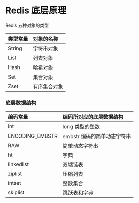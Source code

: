 # Redis 底层原理

Redis 五种对象的类型

| 类型常量 | 对象的名称 |
| :--- | :--- |
| String | 字符串对象 |
| List | 列表对象 |
| Hash | 哈希对象 |
| Set | 集合对象 |
| Zset | 有序集合对象 |

### 底层数据结构

| 编码常量 | 编码所对应的底层数据结构 |
| :--- | :--- |
| int | long 类型的整数 |
| ENCODING\_EMBSTR | embstr 编码的简单动态字符串 |
| RAW | 简单动态字符串 |
| ht | 字典 |
| linkedlist | 双端链表 |
| ziplist | 压缩列表 |
| intset | 整数集合 |
| skiplist	 | 跳跃表和字典 |

